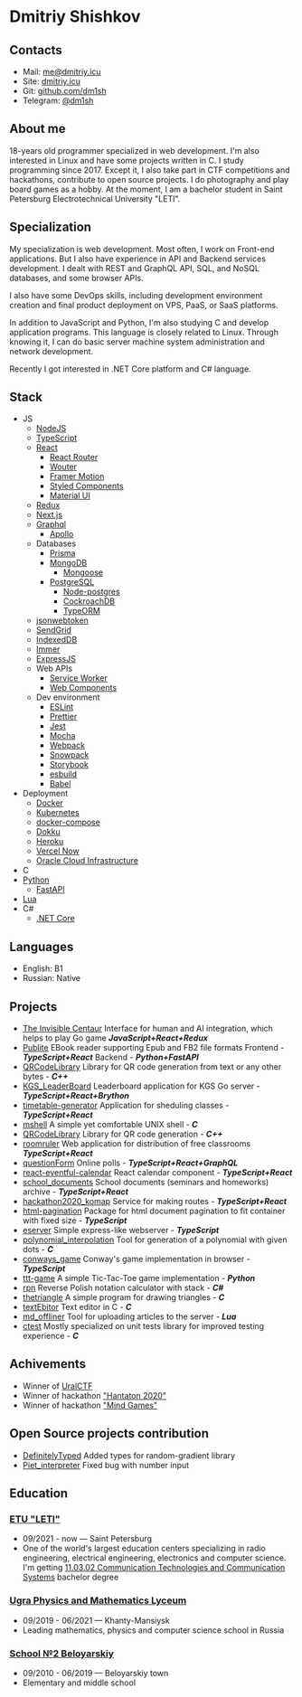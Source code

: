 # Dmitriy Shishkov

## Contacts

- Mail: [me@dmitriy.icu](mailto:me@dmitriy.icu)</br>
- Site: [dmitriy.icu](https://dmitriy.icu)</br>
- Git: [github.com/dm1sh](https://github.com/dm1sh)</br>
- Telegram: [@dm1sh](https://t.me/dm1sh)

## About me

18-years old programmer specialized in web development. I'm also interested in Linux and have some projects written in C. I study programming since 2017. Except it, I also take part in CTF competitions and hackathons, contribute to open source projects. I do photography and play board games as a hobby. At the moment, I am a bachelor student in Saint Petersburg Electrotechnical University "LETI".

## Specialization

My specialization is web development. Most often, I work on Front-end applications. But I also have experience in API and Backend services development. I dealt with REST and GraphQL API, SQL, and NoSQL databases, and some browser APIs.

I also have some DevOps skills, including development environment creation and final product deployment on VPS, PaaS, or SaaS platforms.

In addition to JavaScript and Python, I'm also studying C and develop application programs. This language is closely related to Linux. Through knowing it, I can do basic server machine system administration and network development.

Recently I got interested in .NET Core platform and C# language.

## Stack

- JS
  - [NodeJS](https://nodejs.org)
  - [TypeScript](https://www.typescriptlang.org)
  - [React](https://reactjs.org)
    - [React Router](https://reactrouter.com)
    - [Wouter](https://github.com/molefrog/wouter)
    - [Framer Motion](https://www.framer.com/motion)
    - [Styled Components](https://styled-components.com)
    - [Material UI](https://mui.com)
  - [Redux](https://redux.js.org)
  - [Next.js](https://nextjs.org)
  - [Graphql](https://graphql.org)
    - [Apollo](https://www.apollographql.com)
  - Databases
    - [Prisma](https://www.prisma.io)
    - [MongoDB](https://www.mongodb.com)
      - [Mongoose](https://mongoosejs.com)
    - [PostgreSQL](https://www.postgresql.org)
      - [Node-postgres](https://node-postgres.com)
      - [CockroachDB](https://www.cockroachlabs.com)
      - [TypeORM](https://typeorm.io/)
  - [jsonwebtoken](https://www.npmjs.com/package/jsonwebtoken)
  - [SendGrid](https://sendgrid.com)
  - [IndexedDB](https://github.com/jakearchibald/idb)
  - [Immer](https://immerjs.github.io/immer)
  - [ExpressJS](https://expressjs.com)
  - Web APIs
    - [Service Worker](https://developer.mozilla.org/en-US/docs/Web/API/Service_Worker_API)
    - [Web Components](https://developer.mozilla.org/en-US/docs/Web/Web_Components)
  - Dev environment
    - [ESLint](https://eslint.org)
    - [Prettier](https://prettier.io)
    - [Jest](https://jestjs.io)
    - [Mocha](https://mochajs.org)
    - [Webpack](https://webpack.js.org)
    - [Snowpack](https://www.snowpack.dev)
    - [Storybook](https://storybook.js.org)
    - [esbuild](https://esbuild.github.io)
    - [Babel](https://babeljs.io)
- Deployment
  - [Docker](https://www.docker.com)
  - [Kubernetes](https://kubernetes.io)
  - [docker-compose](https://docs.docker.com/compose)
  - [Dokku](https://dokku.com)
  - [Heroku](https://heroku.com)
  - [Vercel Now](https://vercel.com)
  - [Oracle Cloud Infrastructure](https://www.oracle.com/cloud)
- C
- [Python](https://www.python.org)
  - [FastAPI](https://fastapi.tiangolo.com)
- [Lua](https://www.lua.org)
- C#
  - [.NET Core](https://dotnet.microsoft.com)

## Languages

- English: B1
- Russian: Native

## Projects

- [The Invisible Centaur](https://github.com/SSH-KK/goHackathon)
  Interface for human and AI integration, which helps to play Go game **_JavaScript+React+Redux_**
- [Publite](https://github.com/publite)
  EBook reader supporting Epub and FB2 file formats
  Frontend - **_TypeScript+React_**
  Backend - **_Python+FastAPI_**
- [QRCodeLibrary](https://github.com/dm1sh/QRCodeLibrary)
  Library for QR code generation from text or any other bytes - **_C++_**
- [KGS_LeaderBoard](https://github.com/SSH-KK/KGS_LeaderBoard)
  Leaderboard application for KGS Go server - **_TypeScript+React+Brython_**
- [timetable-generator](https://github.com/SSH-KK/timetable-generator)
  Application for sheduling classes - **_TypeScript+React_**
- [mshell](https://github.com/Dm1tr1y147/mshell)
  A simple yet comfortable UNIX shell - **_C_**
- [QRCodeLibrary](https://github.com/dm1sh)
  Library for QR code generation - **_C++_**
- [roomruler](https://github.com/dm1sh/roomruler)
  Web application for distribution of free classrooms **_TypeScript+React_**
- [questionForm](https://github.com/dm1sh/questionForm)
  Online polls - **_TypeScript+React+GraphQL_**
- [react-eventful-calendar](https://github.com/dm1sh/react-eventful-calendar)
  React calendar component - **_TypeScript+React_**
- [school_documents](https://github.com/SSH-KK/school_documents)
  School documents (seminars and homeworks) archive - **_TypeScript+React_**
- [hackathon2020_komap](https://github.com/SSH-KK/hackathon2020_komap)
  Service for making routes - **_TypeScript+React_**
- [html-pagination](https://github.com/dm1sh/html-pagination)
  Package for html document pagination to fit container with fixed size - **_TypeScript_**
- [eserver](https://github.com/dm1sh/eserver)
  Simple express-like webserver - **_TypeScript_**
- [polynomial_interpolation](https://github.com/dm1sh/polynomial_interpolation)
  Tool for generation of a polynomial with given dots - **_C_**
- [conways_game](https://github.com/dm1sh/conways_game)
  Conway's game implementation in browser - **_TypeScript_**
- [ttt-game](https://github.com/dm1sh/ttt-game)
  A simple Tic-Tac-Toe game implementation - **_Python_**
- [rpn](https://github.com/dm1sh/rpn)
  Reverse Polish notation calculator with stack - **_C#_**
- [thetriangle](https://github.com/Dm1tr1y147/thetriangle)
  A simple program for drawing triangles - **_C_**
- [textEbitor](https://github.com/dm1sh/textEbitor)
  Text editor in C - **_C_**
- [md_offliner](https://github.com/Dm1tr1y147/md_offliner)
  Tool for uploading articles to the server - **_Lua_**
- [ctest](https://github.com/dm1sh/ctest)
  Mostly specialized on unit tests library for improved testing experience - **_C_**

## Achivements

- Winner of [UralCTF](https://vk.com/uralctf)
- Winner of hackathon ["Hantaton 2020"](https://hackathon.uriit.ru/2020/)
- Winner of hackathon ["Mind Games"](https://practicingfutures.org/mindgame)

## Open Source projects contribution

- [DefinitelyTyped](https://github.com/DefinitelyTyped/DefinitelyTyped)
  Added types for random-gradient library
- [Piet_interpreter](https://github.com/JensBouman/Piet_interpreter)
  Fixed bug with number input

## Education

### [ETU "LETI"](https://etu.ru/en/university/)

- 09/2021 - now — Saint Petersburg
- One of the world's largest education centers specializing in radio engineering, electrical engineering, electronics and computer science. I'm getting [11.03.02 Communication Technologies and Communication Systems](https://etu.ru/en/study/bachelors-degree/communication-technologies-and-communication-systems) bachelor degree

### [Ugra Physics and Mathematics Lyceum](https://ugrafmsh.ru)

- 09/2019 - 06/2021 — Khanty-Mansiysk
- Leading mathematics, physics and computer science school in Russia

### [School №2 Beloyarskiy](http://sosh2bel.ru)

- 09/2010 - 06/2019 — Beloyarskiy town
- Elementary and middle school
